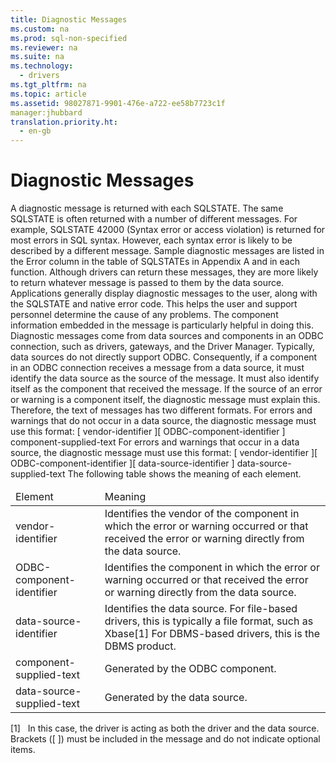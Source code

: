```yaml
---
title: Diagnostic Messages
ms.custom: na
ms.prod: sql-non-specified
ms.reviewer: na
ms.suite: na
ms.technology: 
  - drivers
ms.tgt_pltfrm: na
ms.topic: article
ms.assetid: 98027871-9901-476e-a722-ee58b7723c1f
manager:jhubbard
translation.priority.ht: 
  - en-gb
---
```

# Diagnostic Messages
<?xml version="1.0" encoding="utf-8"?>
<developerConceptualDocument xmlns="http://ddue.schemas.microsoft.com/authoring/2003/5" xmlns:xlink="http://www.w3.org/1999/xlink" xmlns:xsi="http://www.w3.org/2001/XMLSchema-instance" xsi:schemaLocation="http://ddue.schemas.microsoft.com/authoring/2003/5 http://dduestorage.blob.core.windows.net/ddueschema/developer.xsd">
  <introduction>
    <para>A diagnostic message is returned with each SQLSTATE. The same SQLSTATE is often returned with a number of different messages. For example, SQLSTATE 42000 (Syntax error or access violation) is returned for most errors in SQL syntax. However, each syntax error is likely to be described by a different message.</para>
    <para>Sample diagnostic messages are listed in the Error column in the table of SQLSTATEs in Appendix A and in each function. Although drivers can return these messages, they are more likely to return whatever message is passed to them by the data source.</para>
    <para>Applications generally display diagnostic messages to the user, along with the SQLSTATE and native error code. This helps the user and support personnel determine the cause of any problems. The component information embedded in the message is particularly helpful in doing this.</para>
    <para>Diagnostic messages come from data sources and components in an ODBC connection, such as drivers, gateways, and the Driver Manager. Typically, data sources do not directly support ODBC. Consequently, if a component in an ODBC connection receives a message from a data source, it must identify the data source as the source of the message. It must also identify itself as the component that received the message.</para>
    <para>If the source of an error or warning is a component itself, the diagnostic message must explain this. Therefore, the text of messages has two different formats. For errors and warnings that do not occur in a data source, the diagnostic message must use this format:</para>
    <para>         <legacyBold>[</legacyBold>         <legacyItalic>vendor-identifier</legacyItalic>         <legacyBold>][</legacyBold>         <legacyItalic>ODBC-component-identifier</legacyItalic>         <legacyBold>]</legacyBold>         <legacyItalic>component-supplied-text</legacyItalic>       </para>
    <para>For errors and warnings that occur in a data source, the diagnostic message must use this format:</para>
    <para>         <legacyBold>[</legacyBold>         <legacyItalic>vendor-identifier</legacyItalic>         <legacyBold>][</legacyBold>         <legacyItalic>ODBC-component-identifier</legacyItalic>         <legacyBold>][</legacyBold>         <legacyItalic>data-source-identifier</legacyItalic>         <legacyBold>]</legacyBold>         <legacyItalic>data-source-supplied-text</legacyItalic>       </para>
    <para>The following table shows the meaning of each element.</para>
    <table xmlns:caps="http://schemas.microsoft.com/build/caps/2013/11">
      <thead>
        <tr>
          <TD>
            <para>Element</para>
          </TD>
          <TD>
            <para>Meaning</para>
          </TD>
        </tr>
      </thead>
      <tbody>
        <tr>
          <TD>
            <para>               <legacyItalic>vendor-identifier</legacyItalic>             </para>
          </TD>
          <TD>
            <para>Identifies the vendor of the component in which the error or warning occurred or that received the error or warning directly from the data source.</para>
          </TD>
        </tr>
        <tr>
          <TD>
            <para>               <legacyItalic>ODBC-component-identifier</legacyItalic>             </para>
          </TD>
          <TD>
            <para>Identifies the component in which the error or warning occurred or that received the error or warning directly from the data source.</para>
          </TD>
        </tr>
        <tr>
          <TD>
            <para>               <legacyItalic>data-source-identifier</legacyItalic>             </para>
          </TD>
          <TD>
            <para>Identifies the data source. For file-based drivers, this is typically a file format, such as Xbase[1] For DBMS-based drivers, this is the DBMS product.</para>
          </TD>
        </tr>
        <tr>
          <TD>
            <para>               <legacyItalic>component-supplied-text</legacyItalic>             </para>
          </TD>
          <TD>
            <para>Generated by the ODBC component.</para>
          </TD>
        </tr>
        <tr>
          <TD>
            <para>               <legacyItalic>data-source-supplied-text</legacyItalic>             </para>
          </TD>
          <TD>
            <para>Generated by the data source.</para>
          </TD>
        </tr>
      </tbody>
    </table>
    <para>[1]   In this case, the driver is acting as both the driver and the data source.</para>
    <para>Brackets (<legacyBold>[ ]</legacyBold>) must be included in the message and do not indicate optional items.</para>
  </introduction>
  <relatedTopics />
</developerConceptualDocument>